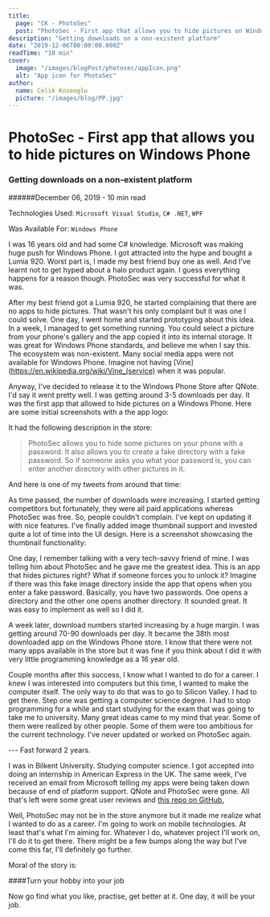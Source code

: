 ```yaml
---
title:
  page: "CK - PhotoSec"
  post: "PhotoSec - First app that allows you to hide pictures on Windows Phone"
description: "Getting downloads on a non-existent platform"
date: "2019-12-06T00:00:00.000Z"
readTime: "10 min"
cover:
  image: "/images/blogPost/photosec/appIcon.png"
  alt: "App icon for PhotoSec"
author:
  name: Celik Koseoglu
  picture: "/images/blog/PP.jpg"
---
```


# PhotoSec - First app that allows you to hide pictures on Windows Phone

### Getting downloads on a non-existent platform

######December 06, 2019 - 10 min read

Technologies Used: `Microsoft Visual Studio`, `C# .NET`, `WPF`

Was Available For: `Windows Phone`
     
 I was 16 years old and had some C# knowledge. Microsoft was making huge push for Windows Phone. I got attracted into the
 hype and bought a Lumia 920. Worst part is, I made my best friend buy one as well. And I've learnt not to get hyped
 about a halo product again. I guess everything happens for a reason though. PhotoSec was very successful for what it was.
 
 After my best friend got a Lumia 920, he started complaining that there are no apps to
 hide pictures. That wasn't his only complaint but it was one I could solve. One day, I went home and
 started prototyping about this idea. In a week, I managed to get something running. You could select a picture from your
 phone's gallery and the app copied it into its internal storage. It was great for Windows Phone standards, and believe me
 when I say this. The ecosystem was non-existent. Many social media apps were not available for Windows Phone.
 Imagine not having [Vine](https://en.wikipedia.org/wiki/Vine_(service) when it was popular.
 
 Anyway, I've decided to release it to the Windows Phone Store after QNote. I'd say it went pretty well. I was getting
 around 3-5 downloads per day. It was the first app that allowed to hide pictures on a Windows Phone. Here are some initial
  screenshots with a the app logo:

 <MediaCarousel folder="photosec" images="appIcon.png,screenshot1.png,screenshot3.png"/>
 
 It had the following description in the store:
 
 >PhotoSec allows you to hide some pictures on your phone with a password. It also allows you to create a fake 
  directory with a fake password. So if someone asks you what your password is, you can enter another directory
  with other pictures in it.

And here is one of my tweets from around that time:

 <MediaCarousel folder="photosec" images="photoSecTweet.png"/>
 
As time passed, the number of downloads were increasing. I started getting competitors but fortunately, they were all paid
applications whereas PhotoSec was free. So, people couldn't complain. I've kept on updating it with nice features. I've
finally added image thumbnail support and invested quite a lot of time into the UI design. Here is a screenshot showcasing
the thumbnail functionality:

 <MediaCarousel folder="photosec" images="screenshot2.png"/>

One day, I remember talking with a very tech-savvy friend of mine. I was telling him about PhotoSec and he gave
me the greatest idea. This is an app that hides pictures right? What if someone forces you to unlock it? Imagine if there was
this fake image directory inside the app that opens when you enter a fake password. Basically, you have two passwords. One opens
a directory and the other one opens another directory. It sounded great. It was easy to implement as well so I did it.

 <MediaCarousel folder="photosec" images="screenshot4.png,screenshot5.png,screenshot6.png"/>

A week later, download numbers started increasing by a huge margin. I was getting around 70-90 downloads per day. It became
the 38th most downloaded app on the Windows Phone store. I know that there were not many apps available in the store but
it was fine if you think about I did it with very little programming knowledge as a 16 year old.

 <MediaCarousel folder="photosec" images="photoSecDownloads.png"/>

Couple months after this success, I know what I wanted to do for a career. I knew I was interested into computers but
this time, I wanted to make the computer itself. The only way to do that was to go to Silicon Valley. I had to get there.
Step one was getting a computer science degree.  I had to stop programming for a while and start studying for the exam
that was going to take me to university. Many great ideas came to my mind that year. Some of them were realized by other
people. Some of them were too ambitious for the current technology. I've never updated or worked on PhotoSec again.

 --- Fast forward 2 years.

 I was in Bilkent University. Studying computer science. I got accepted into doing an internship in American Express in the
 UK. The same week, I've received an email from Microsoft telling my apps were being taken down because of end of platform support.
 QNote and PhotoSec were gone. All that's left were some great user reviews and [this repo on GitHub.](https://github.com/celikkoseoglu/PhotoSec-WindowsPhone)

 Well, PhotoSec may not be in the store anymore but it made me realize what I wanted to do as a career. I'm going to work on
 mobile technologies. At least that's what I'm aiming for. Whatever I do, whatever project I'll work on, I'll do it to get
 there. There might be a few bumps along the way but I've come this far, I'll definitely go further.

 Moral of the story is:

 ####Turn your hobby into your job

 Now go find what you like, practise, get better at it. One day, it will be your job.